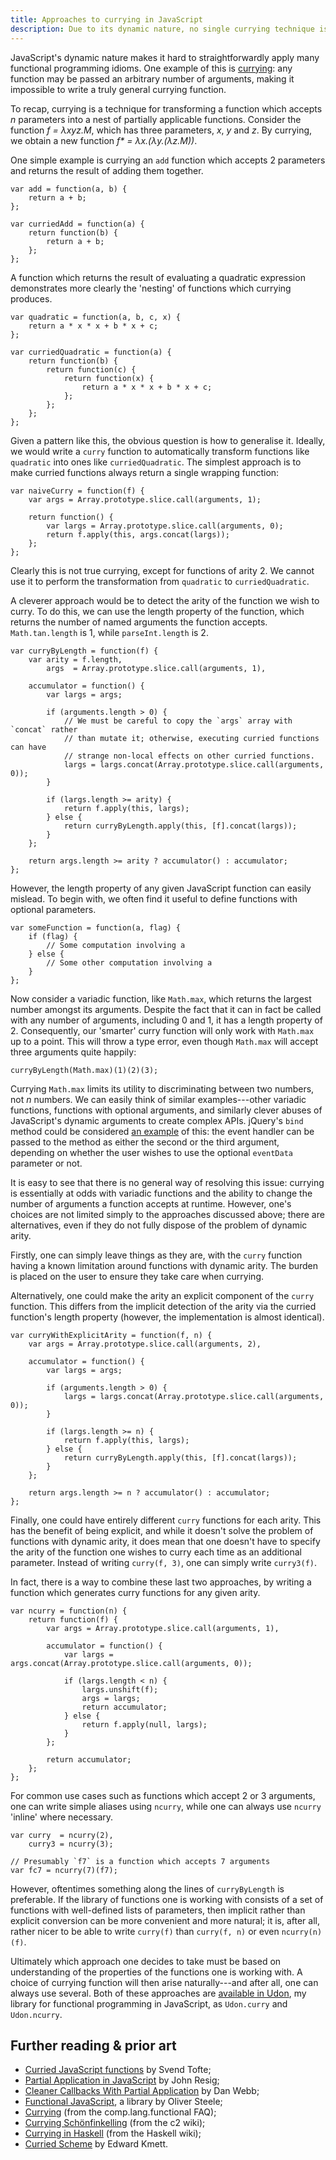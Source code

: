 ```yaml
---
title: Approaches to currying in JavaScript
description: Due to its dynamic nature, no single currying technique is universally efficacious in JavaScript programming. In this article, various approaches to currying in JavaScript are discussed, together with their associated advantages and disadvantages, and some conclusions are drawn.
---
```


JavaScript's dynamic nature makes it hard to straightforwardly apply many
functional programming idioms. One example of this is [currying][currying]: any
function may be passed an arbitrary number of arguments, making it impossible
to write a truly general currying function.

To recap, currying is a technique for transforming a function which accepts _n_
parameters into a nest of partially applicable functions. Consider the
function _f = λxyz.M_, which has three parameters, _x_, _y_ and _z_. By
currying, we obtain a new function _f* = λx.(λy.(λz.M))_.

One simple example is currying an `add` function which accepts 2 parameters and
returns the result of adding them together.

~~~ {.JavaScript}
var add = function(a, b) {
    return a + b;
};

var curriedAdd = function(a) {
    return function(b) {
        return a + b;
    };
};
~~~

A function which returns the result of evaluating a quadratic expression
demonstrates more clearly the 'nesting' of functions which currying produces.

~~~ {.JavaScript}
var quadratic = function(a, b, c, x) {
    return a * x * x + b * x + c;
};

var curriedQuadratic = function(a) {
    return function(b) {
        return function(c) {
            return function(x) {
                return a * x * x + b * x + c;
            };
        };
    };
};
~~~

Given a pattern like this, the obvious question is how to generalise it.
Ideally, we would write a `curry` function to automatically transform functions
like `quadratic` into ones like `curriedQuadratic`. The simplest approach is to
make curried functions always return a single wrapping function:

~~~{.JavaScript}
var naiveCurry = function(f) {
    var args = Array.prototype.slice.call(arguments, 1);
    
    return function() {
        var largs = Array.prototype.slice.call(arguments, 0);
        return f.apply(this, args.concat(largs));
    };
};
~~~

Clearly this is not true currying, except for functions of arity 2. We cannot
use it to perform the transformation from `quadratic` to `curriedQuadratic`.

A cleverer approach would be to detect the arity of the function we wish to
curry. To do this, we can use the length property of the function, which
returns the number of named arguments the function accepts. `Math.tan.length`
is 1, while `parseInt.length` is 2.

~~~{.JavaScript}
var curryByLength = function(f) {
    var arity = f.length,
        args  = Array.prototype.slice.call(arguments, 1),
    
    accumulator = function() {
        var largs = args;
        
        if (arguments.length > 0) {
            // We must be careful to copy the `args` array with `concat` rather
            // than mutate it; otherwise, executing curried functions can have
            // strange non-local effects on other curried functions.
            largs = largs.concat(Array.prototype.slice.call(arguments, 0));
        }
        
        if (largs.length >= arity) {
            return f.apply(this, largs);
        } else {
            return curryByLength.apply(this, [f].concat(largs));
        }
    };
    
    return args.length >= arity ? accumulator() : accumulator;
};
~~~

However, the length property of any given JavaScript function can easily
mislead. To begin with, we often find it useful to define functions with
optional parameters.

~~~{.JavaScript}
var someFunction = function(a, flag) {
    if (flag) {
        // Some computation involving a
    } else {
        // Some other computation involving a
    }
};
~~~

Now consider a variadic function, like `Math.max`, which returns the largest
number amongst its arguments. Despite the fact that it can in fact be called
with any number of arguments, including 0 and 1, it has a length property of 2.
Consequently, our 'smarter' curry function will only work with `Math.max` up to
a point. This will throw a type error, even though `Math.max` will accept three
arguments quite happily:

~~~{.JavaScript}
curryByLength(Math.max)(1)(2)(3);
~~~

Currying `Math.max` limits its utility to discriminating between two numbers,
not _n_ numbers. We can easily think of similar examples---other variadic
functions, functions with optional arguments, and similarly clever abuses of
JavaScript's dynamic arguments to create complex APIs. jQuery's `bind` method
could be considered [an example][jqbind] of this: the event handler can be
passed to the method as either the second or the third argument, depending on
whether the user wishes to use the optional `eventData` parameter or not.

It is easy to see that there is no general way of resolving this issue:
currying is essentially at odds with variadic functions and the ability to
change the number of arguments a function accepts at runtime. However, one's
choices are not limited simply to the approaches discussed above; there are
alternatives, even if they do not fully dispose of the problem of dynamic
arity.

Firstly, one can simply leave things as they are, with the `curry` function
having a known limitation around functions with dynamic arity. The burden is
placed on the user to ensure they take care when currying.

Alternatively, one could make the arity an explicit component of the `curry`
function. This differs from the implicit detection of the arity via the curried
function's length property (however, the implementation is almost identical).

~~~{.JavaScript}
var curryWithExplicitArity = function(f, n) {
    var args = Array.prototype.slice.call(arguments, 2),
    
    accumulator = function() {
        var largs = args;
        
        if (arguments.length > 0) {
            largs = largs.concat(Array.prototype.slice.call(arguments, 0));
        }
        
        if (largs.length >= n) {
            return f.apply(this, largs);
        } else {
            return curryByLength.apply(this, [f].concat(largs));
        }
    };
    
    return args.length >= n ? accumulator() : accumulator;
};
~~~

Finally, one could have entirely different `curry` functions for each arity.
This has the benefit of being explicit, and while it doesn't solve the problem
of functions with dynamic arity, it does mean that one doesn't have to specify
the arity of the function one wishes to curry each time as an additional
parameter. Instead of writing `curry(f, 3)`, one can simply write `curry3(f)`.

In fact, there is a way to combine these last two approaches, by writing a
function which generates curry functions for any given arity.

~~~{.JavaScript}
var ncurry = function(n) {
    return function(f) {
        var args = Array.prototype.slice.call(arguments, 1),
        
        accumulator = function() {
            var largs = args.concat(Array.prototype.slice.call(arguments, 0));
            
            if (largs.length < n) {
                largs.unshift(f);
                args = largs;
                return accumulator;
            } else {
                return f.apply(null, largs);
            }
        };
        
        return accumulator;
    };
};
~~~

For common use cases such as functions which accept 2 or 3 arguments, one can
write simple aliases using `ncurry`, while one can always use `ncurry` 'inline'
where necessary.

~~~{.JavaScript}
var curry  = ncurry(2),
    curry3 = ncurry(3);

// Presumably `f7` is a function which accepts 7 arguments
var fc7 = ncurry(7)(f7);
~~~

However, oftentimes something along the lines of `curryByLength` is preferable.
If the library of functions one is working with consists of a set of functions
with well-defined lists of parameters, then implicit rather than explicit
conversion can be more convenient and more natural; it is, after all, rather
nicer to be able to write `curry(f)` than `curry(f, n)` or even `ncurry(n)(f)`.

Ultimately which approach one decides to take must be based on understanding of
the properties of the functions one is working with. A choice of currying
function will then arise naturally---and after all, one can always use several.
Both of these approaches are [available in Udon][udon], my library for
functional programming in JavaScript, as `Udon.curry` and `Udon.ncurry`.


Further reading & prior art
---------------------------

* [Curried JavaScript functions][curriedjs] by Svend Tofte;
* [Partial Application in JavaScript][partialjs] by John Resig;
* [Cleaner Callbacks With Partial Application][callbacks] by Dan Webb;
* [Functional JavaScript][functionaljs], a library by Oliver Steele;
* [Currying][functional] (from the comp.lang.functional FAQ);
* [Currying Schönfinkelling][c2currying] (from the c2 wiki);
* [Currying in Haskell][curryinghaskell] (from the Haskell wiki);
* [Curried Scheme][curriedscheme] by Edward Kmett.

[currying]:        http://en.wikipedia.org/wiki/Currying
[jqbind]:          http://api.jquery.com/bind/
[udon]:            http://github.com/beastaugh/udon
[curriedjs]:       http://www.svendtofte.com/code/curried_javascript/
[partialjs]:       http://ejohn.org/blog/partial-functions-in-javascript/
[callbacks]:       http://www.danwebb.net/2006/11/3/from-the-archives-cleaner-callbacks-with-partial-application
[functionaljs]:    http://osteele.com/sources/javascript/functional/
[functional]:      http://www.cs.nott.ac.uk/~gmh/faq.html#currying
[c2currying]:      http://c2.com/cgi/wiki?CurryingSchonfinkelling
[curryinghaskell]: http://www.haskell.org/haskellwiki/Currying
[curriedscheme]:   http://comonad.com/reader/2009/curried-scheme/
